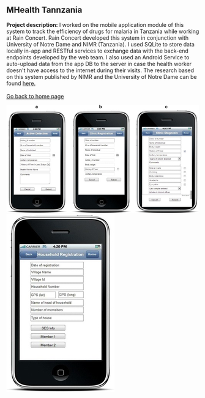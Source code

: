 ## MHealth Tannzania

**Project description:** I worked on the mobile application module of this system to track the efficiency of drugs for malaria in Tanzania while working at Rain Concert. Rain Concert developed this system in conjunction with University of Notre Dame and NIMR (Tanzania). I used SQLite to store data locally in-app and RESTful services to exchange data with the back-end endpoints developed by the web team. I also used an Android Service to auto-upload data from the app DB to the server in case the health worker doesn't have access to the internet during their visits. The research based on this system published by NIMR and the University of Notre Dame can be found [here.](https://www.ncbi.nlm.nih.gov/pmc/articles/PMC5540449/)
<br/><br/>
[Go back to home page](https://sam-ramakrishnan.github.io/)

<img src="images/iotherscreens.jpg?raw=true"/>    <img src="images/householdregistration.jpg?raw=true" /> 

